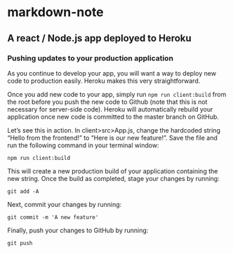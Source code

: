 # markdown-note
## A react / Node.js app deployed to Heroku

### Pushing updates to your production application

As you continue to develop your app, you will want a way to deploy new code to production easily. Heroku makes this very straightforward.

Once you add new code to your app, simply run ```npm run client:build``` from the root before you push the new code to Github (note that this is not necessary for server-side code). 
Heroku will automatically rebuild your application once new code is committed to the master branch on GitHub.


Let’s see this in action. 
In client>src>App.js, change the hardcoded string “Hello from the frontend!” to “Here is our new feature!”. 
Save the file and run the following command in your terminal window:

```npm run client:build```

This will create a new production build of your application containing the new string. Once the build as completed, stage your changes by running:

```git add -A```

Next, commit your changes by running:

```git commit -m 'A new feature'```

Finally, push your changes to GitHub by running:

```git push```